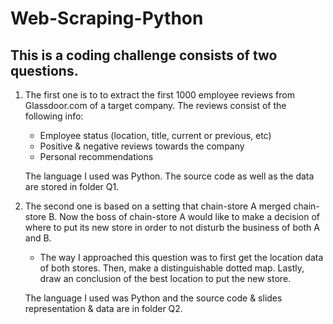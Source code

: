 # Web-Scraping-Python
## This is a coding challenge consists of two questions.
1. The first one is to to extract the first 1000 employee reviews from Glassdoor.com of a target company.
   The reviews consist of the following info:
      * Employee status (location, title, current or previous, etc)
      * Positive & negative reviews towards the company
      * Personal recommendations
      
   The language I used was Python. The source code as well as the data are stored in folder Q1.
2. The second one is based on a setting that chain-store A merged chain-store B. Now the boss of chain-store A would like to make a decision of where to put its new store in order to not disturb the business of both A and B.
      * The way I approached this question was to first get the location data of both stores. Then, make a distinguishable dotted map. Lastly, draw an conclusion of the best location to put the new store.
      
      The language I used was Python and the source code & slides representation & data are in folder Q2.
